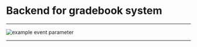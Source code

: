 # Backend for gradebook system
___
![example event parameter](https://github.com/VitailOG/gradebook_backend/actions/workflows/ci.yml/badge.svg?event=push)
___
